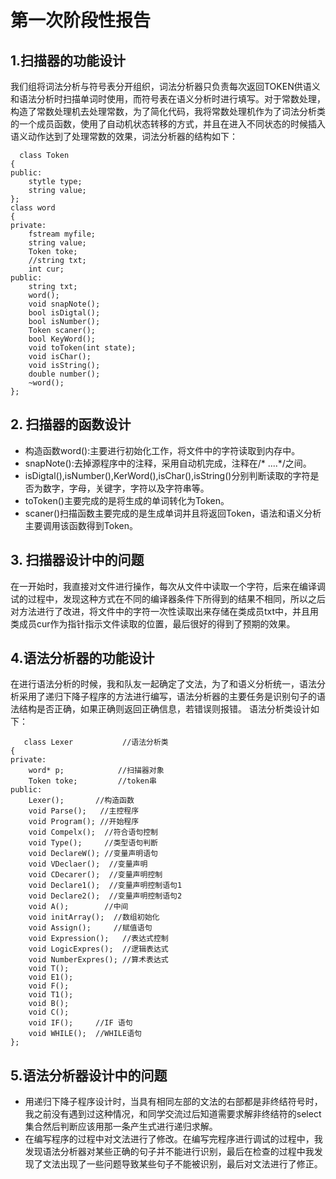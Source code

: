 # 第一次阶段性报告
## 1.扫描器的功能设计
我们组将词法分析与符号表分开组织，词法分析器只负责每次返回TOKEN供语义和语法分析时扫描单词时使用，而符号表在语义分析时进行填写。对于常数处理，构造了常数处理机去处理常数，为了简化代码，我将常数处理机作为了词法分析类的一个成员函数，使用了自动机状态转移的方式，并且在进入不同状态的时候插入语义动作达到了处理常数的效果，词法分析器的结构如下：

      class Token
    {
    public:
    	stytle type;      
    	string value;      
    };                           
    class word
    {
    private:
    	fstream myfile;    
    	string value;      
    	Token toke;
    	//string txt;         
    	int cur;             
    public:
    	string txt;
    	word();             
    	void snapNote();             
    	bool isDigtal();              
    	bool isNumber();            
    	Token scaner();              
    	bool KeyWord();              
    	void toToken(int state);  
    	void isChar();                    
    	void isString();                  
    	double number();          
    	~word();
    };

## 2. 扫描器的函数设计
 - 构造函数word():主要进行初始化工作，将文件中的字符读取到内存中。
 - snapNote():去掉源程序中的注释，采用自动机完成，注释在/* ....*/之间。
 - isDigtal(),isNumber(),KerWord(),isChar(),isString()分别判断读取的字符是否为数字，字母，关键字，字符以及字符串等。
 - toToken()主要完成的是将生成的单词转化为Token。
 - scaner()扫描函数主要完成的是生成单词并且将返回Token，语法和语义分析主要调用该函数得到Token。
 

## 3. 扫描器设计中的问题
在一开始时，我直接对文件进行操作，每次从文件中读取一个字符，后来在编译调试的过程中，发现这种方式在不同的编译器条件下所得到的结果不相同，所以之后对方法进行了改进，将文件中的字符一次性读取出来存储在类成员txt中，并且用类成员cur作为指针指示文件读取的位置，最后很好的得到了预期的效果。

## 4.语法分析器的功能设计
在进行语法分析的时候，我和队友一起确定了文法，为了和语义分析统一，语法分析采用了递归下降子程序的方法进行编写，语法分析器的主要任务是识别句子的语法结构是否正确，如果正确则返回正确信息，若错误则报错。
语法分析类设计如下：

       class Lexer           //语法分析类
    {
    private:
        word* p;            //扫描器对象
        Token toke;         //token串
    public:
        Lexer();       //构造函数
        void Parse();   //主控程序
        void Program(); //开始程序
        void Compelx();  //符合语句控制
        void Type();     //类型语句判断
        void DeclareW(); //变量声明语句
        void VDeclaer();  //变量声明
        void CDecarer();  //变量声明控制
        void Declare1();  //变量声明控制语句1
        void Declare2();  //变量声明控制语句2
        void A();        //中间
        void initArray();  //数组初始化
        void Assign();     //赋值语句
        void Expression();   //表达式控制
        void LogicExpres();  //逻辑表达式
        void NumberExpres(); //算术表达式
        void T();
        void E1();
        void F();
        void T1();
        void B();
        void C();
        void IF();     //IF 语句
        void WHILE();  //WHILE语句
    };
  

## 5.语法分析器设计中的问题

 - 用递归下降子程序设计时，当具有相同左部的文法的右部都是非终结符号时，我之前没有遇到过这种情况，和同学交流过后知道需要求解非终结符的select集合然后判断应该用那一条产生式进行递归求解。
 - 在编写程序的过程中对文法进行了修改。在编写完程序进行调试的过程中，我发现语法分析器对某些正确的句子并不能进行识别，最后在检查的过程中我发现了文法出现了一些问题导致某些句子不能被识别，最后对文法进行了修正。

 


    




